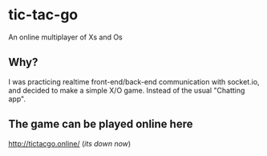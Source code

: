 # tic-tac-go
An online multiplayer of Xs and Os

## Why?
I was practicing realtime front-end/back-end communication with socket.io, and decided to make a simple X/O game. Instead of the usual "Chatting app". 

## The game can be played online here
http://tictacgo.online/ (*its down now*)
